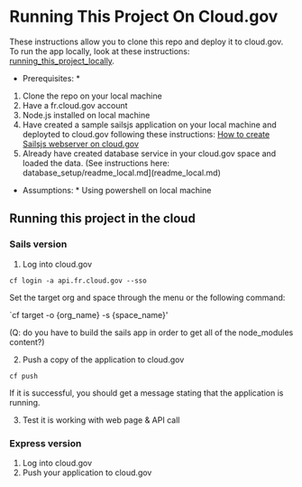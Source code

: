# Running This Project On Cloud.gov

These instructions allow you to clone this repo and deploy it to cloud.gov. To run the app locally, look at these instructions: [running_this_project_locally](running_this_project_locally.md).

* Prerequisites: *

1. Clone the repo on your local machine
2. Have a fr.cloud.gov account
3. Node.js installed on local machine
4. Have created a sample sailsjs application on your local machine and deployted to cloud.gov following these instructions: [How to create Sailsjs webserver on cloud.gov](create_sailjs_webserver_on_cloud.md)
5. Already have created database service in your cloud.gov space and loaded the data. (See instructions here: database_setup/readme_local.md](readme_local.md)

* Assumptions: *
Using powershell on local machine



## Running this project in the cloud

### Sails version
1. Log into cloud.gov

`cf login -a api.fr.cloud.gov --sso`

Set the target org and space through the menu or the following command:

`cf target -o {org_name} -s {space_name}'

(Q: do you have to build the sails app in order to get all of the node_modules content?)

2. Push a copy of the application to cloud.gov

`cf push`

If it is successful, you should get a message stating that the application is running.


3. Test it is working with web page & API call

### Express version
1. Log into cloud.gov
2. Push your application to cloud.gov





